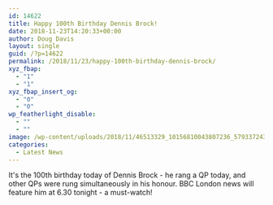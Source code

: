 ```yaml
---
id: 14622
title: Happy 100th Birthday Dennis Brock!
date: 2018-11-23T14:20:33+00:00
author: Doug Davis
layout: single
guid: /?p=14622
permalink: /2018/11/23/happy-100th-birthday-dennis-brock/
xyz_fbap:
  - "1"
  - "1"
xyz_fbap_insert_og:
  - "0"
  - "0"
wp_featherlight_disable:
  - ""
  - ""
image: /wp-content/uploads/2018/11/46513329_10156810043807236_5793372435139002368_n.jpg
categories:
  - Latest News
---
```

It&apos;s the 100th birthday today of Dennis Brock - he rang a QP today, and other QPs were rung simultaneously in his honour. BBC London news will feature him at 6.30 tonight - a must-watch!
